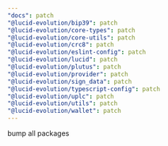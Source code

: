 ```yaml
---
"docs": patch
"@lucid-evolution/bip39": patch
"@lucid-evolution/core-types": patch
"@lucid-evolution/core-utils": patch
"@lucid-evolution/crc8": patch
"@lucid-evolution/eslint-config": patch
"@lucid-evolution/lucid": patch
"@lucid-evolution/plutus": patch
"@lucid-evolution/provider": patch
"@lucid-evolution/sign_data": patch
"@lucid-evolution/typescript-config": patch
"@lucid-evolution/uplc": patch
"@lucid-evolution/utils": patch
"@lucid-evolution/wallet": patch
---
```


bump all packages
